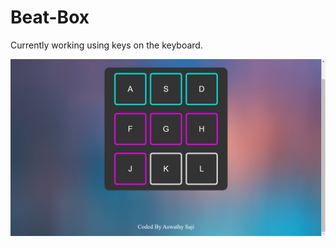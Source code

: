 # Beat-Box

Currently working using keys on the keyboard.

![Desktop view](https://github.com/aswathysaji/Beat-Box/blob/main/beatbox.png?raw=true)
